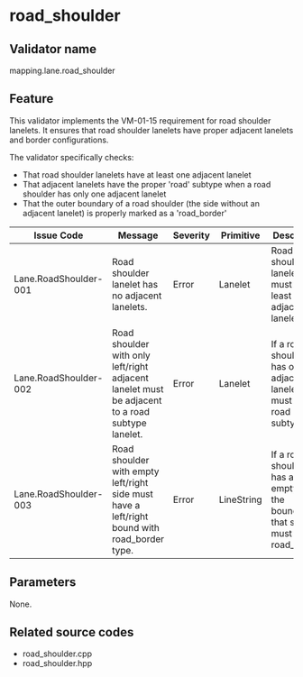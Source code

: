 # road_shoulder

## Validator name

mapping.lane.road_shoulder

## Feature

This validator implements the VM-01-15 requirement for road shoulder lanelets. It ensures that road shoulder lanelets have proper adjacent lanelets and border configurations.

The validator specifically checks:

- That road shoulder lanelets have at least one adjacent lanelet
- That adjacent lanelets have the proper 'road' subtype when a road shoulder has only one adjacent lanelet
- That the outer boundary of a road shoulder (the side without an adjacent lanelet) is properly marked as a 'road_border'

| Issue Code            | Message                                                                                         | Severity | Primitive  | Description                                                                            | Approach                                                                   |
| --------------------- | ----------------------------------------------------------------------------------------------- | -------- | ---------- | -------------------------------------------------------------------------------------- | -------------------------------------------------------------------------- |
| Lane.RoadShoulder-001 | Road shoulder lanelet has no adjacent lanelets.                                                 | Error    | Lanelet    | Road shoulder lanelets must have at least one adjacent lanelet.                        | Check if a road shoulder has at least one adjacent lanelet on either side. |
| Lane.RoadShoulder-002 | Road shoulder with only left/right adjacent lanelet must be adjacent to a road subtype lanelet. | Error    | Lanelet    | If a road shoulder has only one adjacent lanelet, it must be a road subtype.           | Check that the single adjacent lanelet has a 'road' subtype.               |
| Lane.RoadShoulder-003 | Road shoulder with empty left/right side must have a left/right bound with road_border type.    | Error    | LineString | If a road shoulder has an empty side, the boundary on that side must be a road_border. | Check that the boundary on the empty side has a 'road_border' type.        |

## Parameters

None.

## Related source codes

- road_shoulder.cpp
- road_shoulder.hpp

